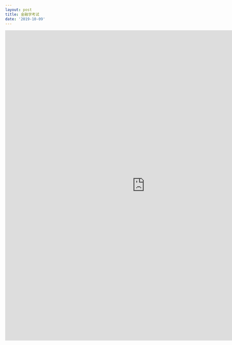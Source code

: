 ```yaml
---
layout: post
title: 金融学考试
date: '2019-10-09'
---
```



<iframe src="http://www.xmind.net/embed/sRvLfT" width="900px" height="1000px" frameborder="0" scrolling="no" allowfullscreen></iframe>
